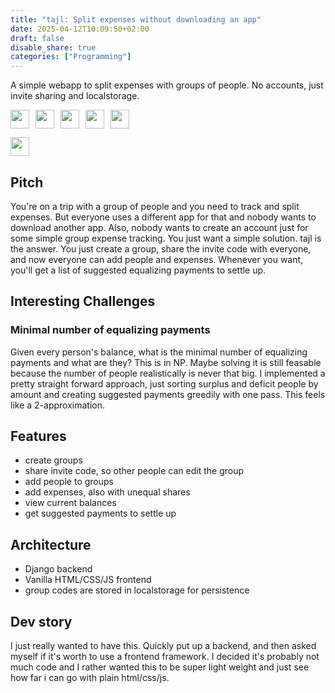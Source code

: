 ```yaml
---
title: "tajl: Split expenses without downloading an app"
date: 2025-04-12T10:09:50+02:00
draft: false
disable_share: true
categories: ["Programming"]
---
```


A simple webapp to split expenses with groups of people. No accounts, just invite sharing and localstorage.

<p>
<img src="https://img.shields.io/badge/python-3776AB?logo=Python&logoColor=white" height="30px" align="left" style="margin-right:10px;"/>
<img src="https://img.shields.io/badge/html-E34F26?logo=HTML5&logoColor=white" height="30px" align="left" style="margin-right:10px;"/>
<img src="https://img.shields.io/badge/css-1572B6?logo=CSS3&logoColor=white" height="30px" align="left" style="margin-right:10px;"/>
<img src="https://img.shields.io/badge/javascript-F7DF1E?logo=JavaScript&logoColor=white" height="30px" align="left" style="margin-right:10px;"/>
<img src="https://img.shields.io/badge/django-092E20?logo=Django&logoColor=white" height="30px"/>
</p>

<!--more-->

<a href="https://tajl.yawnick.de/"><img src="https://img.shields.io/badge/Demo-000000" height="30px"/></a>

## Pitch

You're on a trip with a group of people and you need to track and split expenses. But everyone uses a different app for that and nobody wants to download another app. Also, nobody wants to create an account just for some simple group expense tracking. You just want a simple solution. tajl is the answer. You just create a group, share the invite code with everyone, and now everyone can add people and expenses. Whenever you want, you'll get a list of suggested equalizing payments to settle up.

## Interesting Challenges

### Minimal number of equalizing payments

Given every person's balance, what is the minimal number of equalizing payments and what are they? This is in NP. Maybe solving it is still feasable because the number of people realistically is never that big. I implemented a pretty straight forward approach, just sorting surplus and deficit people by amount and creating suggested payments greedily with one pass. This feels like a 2-approximation.

## Features

- create groups
- share invite code, so other people can edit the group
- add people to groups
- add expenses, also with unequal shares
- view current balances
- get suggested payments to settle up

## Architecture

- Django backend
- Vanilla HTML/CSS/JS frontend
- group codes are stored in localstorage for persistence

## Dev story

I just really wanted to have this. Quickly put up a backend, and then asked myself if it's worth to use a frontend framework. I decided it's probably not much code and I rather wanted this to be super light weight and just see how far i can go with plain html/css/js.